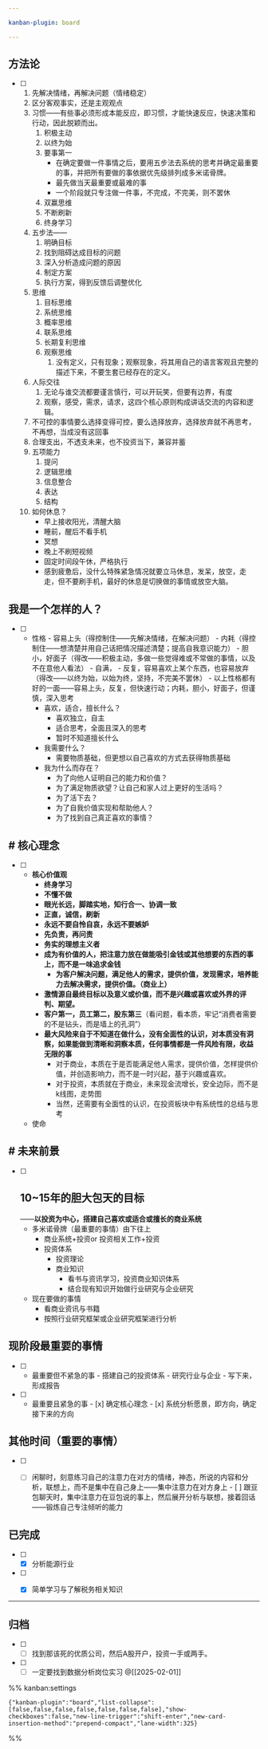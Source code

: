 ```yaml
---

kanban-plugin: board

---
```


## 方法论

- [ ] 1. 先解决情绪，再解决问题（情绪稳定）
	2. 区分客观事实，还是主观观点
	3. 习惯——有些事必须形成本能反应，即习惯，才能快速反应，快速决策和行动，因此脱颖而出。
		1. 积极主动
		2. 以终为始
		3. 要事第一
			- 在确定要做一件事情之后，要用五步法去系统的思考并确定最重要的事，并把所有要做的事依据优先级排列成多米诺骨牌。
			- 最先做当天最重要或最难的事
			- 一个阶段就只专注做一件事，不完成，不完美，则不罢休
		4. 双赢思维
		5. 不断刷新
		6. 终身学习
	4. 五步法——
		1. 明确目标
		2. 找到阻碍达成目标的问题
		3. 深入分析造成问题的原因
		4. 制定方案
		5. 执行方案，得到反馈后调整优化
	5. 思维
		1. 目标思维
		2. 系统思维
		3. 概率思维
		4. 联系思维
		5. 长期复利思维
		6. 观察思维
			1. 没有定义，只有现象；观察现象，将其用自己的语言客观且完整的描述下来，不要生套已经存在的定义。
	6. 人际交往
		1. 无论与谁交流都要谨言慎行，可以开玩笑，但要有边界，有度
		2. 观察，感受，需求，请求，这四个核心原则构成讲话交流的内容和逻辑。
	7. 不可控的事情要么选择变得可控，要么选择放弃，选择放弃就不再思考，不再想，当成没有这回事
	8. 合理支出，不透支未来，也不投资当下，兼容并蓄
	9. 五项能力
		1. 提问
		2. 逻辑思维
		3. 信息整合
		4. 表达
		5. 结构
	10. 如何休息？
		- 早上接收阳光，清醒大脑
		- 睡前，醒后不看手机
		- 冥想
		- 晚上不刷短视频
		- 固定时间段午休，严格执行
		- 感到疲惫后，没什么特殊紧急情况就要立马休息，发呆，放空，走走，但不要刷手机，最好的休息是切换做的事情或放空大脑。


## 我是一个怎样的人？

- [ ] - 性格
		- 容易上头（得控制住——先解决情绪，在解决问题）
		- 内耗（得控制住——想清楚并用自己话把情况描述清楚；提高自我意识能力）
		- 胆小，好面子（得改——积极主动，多做一些觉得难或不常做的事情，以及不在意他人看法）
		- 自满，
		- 反复，容易喜欢上某个东西，也容易放弃（得改——以终为始，以始为终，坚持，不完美不罢休）
			- 以上性格都有好的一面——容易上头，反复，但快速行动；内耗，胆小，好面子，但谨慎，深入思考
	- 喜欢，适合，擅长什么？
		- 喜欢独立，自主
		- 适合思考，全面且深入的思考
		- 暂时不知道擅长什么
	- 我需要什么？
		- 需要物质基础，但更想以自己喜欢的方式去获得物质基础
	- 我为什么而存在？
		- 为了向他人证明自己的能力和价值？
		- 为了满足物质欲望？让自己和家人过上更好的生活吗？
		- 为了活下去？
		- 为了自我价值实现和帮助他人？
		- 为了找到自己真正喜欢的事情？


## # 核心理念

- [ ] -  **核心价值观**
		- **终身学习**
		- **不懂不做** 
		- **眼光长远，脚踏实地，知行合一、协调一致**
		- **正直，诚信，刷新**
		- **永远不要自怜自哀，永远不要嫉妒**
		- **先负责，再问责**
		- **务实的理想主义者**
		- **成为有价值的人，把注意力放在做能吸引金钱或其他想要的东西的事上，而不是一味追求金钱**
			- **为客户解决问题，满足他人的需求，提供价值，发现需求，培养能力去解决需求，提供价值。（商业上）**
		- **激情源自最终目标以及意义或价值，而不是兴趣或喜欢或外界的评判、期望。**
		- **客户第一，员工第二，股东第三**（看问题，看本质，牢记“消费者需要的不是钻头，而是墙上的孔洞”）
		- **最大风险来自于不知道在做什么，没有全面性的认识，对本质没有洞察，如果能做到清晰和洞察本质，任何事情都是一件风险有限，收益无限的事**
			- 对于商业，本质在于是否能满足他人需求，提供价值，怎样提供价值，并创造影响力，而不是一时兴起，基于兴趣或喜欢。
			- 对于投资，本质就在于商业，未来现金流增长，安全边际，而不是k线图，走势图
			- 当然，还需要有全面性的认识，在投资板块中有系统性的总结与思考
	- 使命


## # 未来前景

- [ ] ## 10~15年的胆大包天的目标
	——**以投资为中心，搭建自己喜欢或适合或擅长的商业系统** 
	- 多米诺骨牌（最重要的事情）由下往上
		- 商业系统+投资or 投资相关工作+投资
		- 投资体系
			- 投资理论
			- 商业知识
				- 看书与资讯学习，投资商业知识体系
				- 结合现有知识开始做行业研究与企业研究
	- 现在要做的事情
		- 看商业资讯与书籍
		- 按照行业研究框架或企业研究框架进行分析


## 现阶段最重要的事情

- [ ] - 最重要但不紧急的事
		- 搭建自己的投资体系
		- 研究行业与企业
			- 写下来，形成报告
- [ ] - 最重要且紧急的事
		- [x] 确定核心理念
		- [x] 系统分析愿景，即方向，确定接下来的方向


## 其他时间（重要的事情）

- [ ] - [ ] 闲聊时，刻意练习自己的注意力在对方的情绪，神态，所说的内容和分析，联想上，而不是集中在自己身上——集中注意力在对方身上
		- [ ] 跟豆包聊天时，集中注意力在豆包说的事上，然后展开分析与联想，接着回话——锻炼自己专注倾听的能力


## 已完成

- [ ] - [x] 分析能源行业
- [ ] - [x] 简单学习与了解税务相关知识


***

## 归档

- [ ] - [ ] 找到那该死的优质公司，然后A股开户，投资一手或两手。
- [ ] - [ ] 一定要找到数据分析岗位实习
	@[[2025-02-01]]

%% kanban:settings
```
{"kanban-plugin":"board","list-collapse":[false,false,false,false,false,false,false],"show-checkboxes":false,"new-line-trigger":"shift-enter","new-card-insertion-method":"prepend-compact","lane-width":325}
```
%%